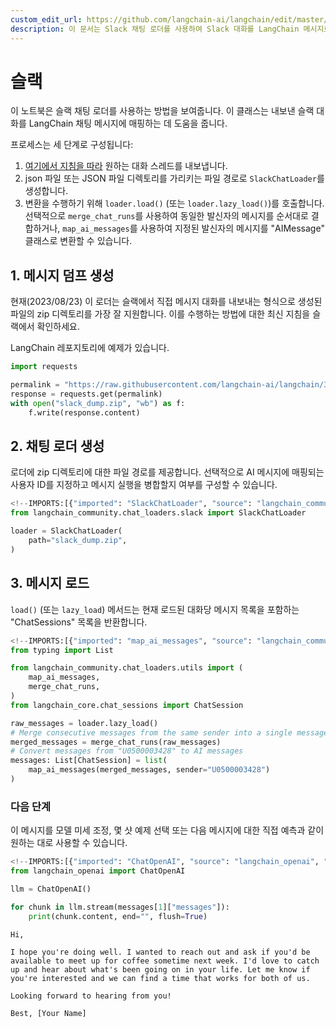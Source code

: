 ```yaml
---
custom_edit_url: https://github.com/langchain-ai/langchain/edit/master/docs/docs/integrations/chat_loaders/slack.ipynb
description: 이 문서는 Slack 채팅 로더를 사용하여 Slack 대화를 LangChain 메시지로 변환하는 방법을 설명합니다.
---
```


# 슬랙

이 노트북은 슬랙 채팅 로더를 사용하는 방법을 보여줍니다. 이 클래스는 내보낸 슬랙 대화를 LangChain 채팅 메시지에 매핑하는 데 도움을 줍니다.

프로세스는 세 단계로 구성됩니다:
1. [여기에서 지침을 따라](https://slack.com/help/articles/1500001548241-Request-to-export-all-conversations) 원하는 대화 스레드를 내보냅니다.
2. json 파일 또는 JSON 파일 디렉토리를 가리키는 파일 경로로 `SlackChatLoader`를 생성합니다.
3. 변환을 수행하기 위해 `loader.load()` (또는 `loader.lazy_load()`)를 호출합니다. 선택적으로 `merge_chat_runs`를 사용하여 동일한 발신자의 메시지를 순서대로 결합하거나, `map_ai_messages`를 사용하여 지정된 발신자의 메시지를 "AIMessage" 클래스로 변환할 수 있습니다.

## 1. 메시지 덤프 생성

현재(2023/08/23) 이 로더는 슬랙에서 직접 메시지 대화를 내보내는 형식으로 생성된 파일의 zip 디렉토리를 가장 잘 지원합니다. 이를 수행하는 방법에 대한 최신 지침을 슬랙에서 확인하세요.

LangChain 레포지토리에 예제가 있습니다.

```python
import requests

permalink = "https://raw.githubusercontent.com/langchain-ai/langchain/342087bdfa3ac31d622385d0f2d09cf5e06c8db3/libs/langchain/tests/integration_tests/examples/slack_export.zip"
response = requests.get(permalink)
with open("slack_dump.zip", "wb") as f:
    f.write(response.content)
```


## 2. 채팅 로더 생성

로더에 zip 디렉토리에 대한 파일 경로를 제공합니다. 선택적으로 AI 메시지에 매핑되는 사용자 ID를 지정하고 메시지 실행을 병합할지 여부를 구성할 수 있습니다.

```python
<!--IMPORTS:[{"imported": "SlackChatLoader", "source": "langchain_community.chat_loaders.slack", "docs": "https://api.python.langchain.com/en/latest/chat_loaders/langchain_community.chat_loaders.slack.SlackChatLoader.html", "title": "Slack"}]-->
from langchain_community.chat_loaders.slack import SlackChatLoader
```


```python
loader = SlackChatLoader(
    path="slack_dump.zip",
)
```


## 3. 메시지 로드

`load()` (또는 `lazy_load`) 메서드는 현재 로드된 대화당 메시지 목록을 포함하는 "ChatSessions" 목록을 반환합니다.

```python
<!--IMPORTS:[{"imported": "map_ai_messages", "source": "langchain_community.chat_loaders.utils", "docs": "https://api.python.langchain.com/en/latest/chat_loaders/langchain_community.chat_loaders.utils.map_ai_messages.html", "title": "Slack"}, {"imported": "merge_chat_runs", "source": "langchain_community.chat_loaders.utils", "docs": "https://api.python.langchain.com/en/latest/chat_loaders/langchain_community.chat_loaders.utils.merge_chat_runs.html", "title": "Slack"}, {"imported": "ChatSession", "source": "langchain_core.chat_sessions", "docs": "https://api.python.langchain.com/en/latest/chat_sessions/langchain_core.chat_sessions.ChatSession.html", "title": "Slack"}]-->
from typing import List

from langchain_community.chat_loaders.utils import (
    map_ai_messages,
    merge_chat_runs,
)
from langchain_core.chat_sessions import ChatSession

raw_messages = loader.lazy_load()
# Merge consecutive messages from the same sender into a single message
merged_messages = merge_chat_runs(raw_messages)
# Convert messages from "U0500003428" to AI messages
messages: List[ChatSession] = list(
    map_ai_messages(merged_messages, sender="U0500003428")
)
```


### 다음 단계

이 메시지를 모델 미세 조정, 몇 샷 예제 선택 또는 다음 메시지에 대한 직접 예측과 같이 원하는 대로 사용할 수 있습니다.

```python
<!--IMPORTS:[{"imported": "ChatOpenAI", "source": "langchain_openai", "docs": "https://api.python.langchain.com/en/latest/chat_models/langchain_openai.chat_models.base.ChatOpenAI.html", "title": "Slack"}]-->
from langchain_openai import ChatOpenAI

llm = ChatOpenAI()

for chunk in llm.stream(messages[1]["messages"]):
    print(chunk.content, end="", flush=True)
```

```output
Hi, 

I hope you're doing well. I wanted to reach out and ask if you'd be available to meet up for coffee sometime next week. I'd love to catch up and hear about what's been going on in your life. Let me know if you're interested and we can find a time that works for both of us. 

Looking forward to hearing from you!

Best, [Your Name]
```